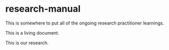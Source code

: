 # research-manual

This is somewhere to put all of the ongoing research practitioner learnings.

This is a living document.

This is our research.
